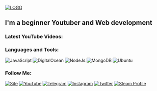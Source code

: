 [![LOGO](https://github.com/UZBase/UZBase/blob/main/assets/logo.png)](https://www.youtube.com/c/UZBase)

## I'm a beginner Youtuber and Web development

### Latest YouTube Videos:

<!-- YOUTUBE:START -->
<!-- YOUTUBE:END -->

### Languages and Tools:

![JavaScript](https://img.shields.io/badge/-JavaScript-1C0B1A?style=for-the-badge&logo=JavaScript&logoColor=E9D54D)
![DigitalOcean](https://img.shields.io/badge/-DigitalOcean-1C0B1A?style=for-the-badge&logo=DigitalOcean&logoColor=E9D54D)
![NodeJs](https://img.shields.io/badge/-NodeJS-1C0B1A?style=for-the-badge&logo=nodedotjs&logoColor=E9D54D)
![MongoDB](https://img.shields.io/badge/-MongoDB-1C0B1A?style=for-the-badge&logo=MongoDB&logoColor=E9D54D)
![Ubuntu](https://img.shields.io/badge/-ubuntu-1C0B1A?style=for-the-badge&logo=ubuntu&logoColor=E9D54D)

### Follow Me:

[![Site](https://img.shields.io/badge/-MySite-1C0B1A?style=for-the-badge&logo=Internet&logoColor=FF0000)](https://UZBase.uz)
[![YouTube](https://img.shields.io/badge/-YouTube-1C0B1A?style=for-the-badge&logo=YouTube&logoColor=FF0000)](https://www.youtube.com/c/UZBase)
[![Telegram](https://img.shields.io/badge/-Telegram-1C0B1A?style=for-the-badge&logo=telegram&logoColor=27A0D9)](https://t.me/Um4rj0n)
[![Instagram](https://img.shields.io/badge/-Instagram-1C0B1A?style=for-the-badge&logo=instagram&logoColor=B4068E)](https://www.instagram.com/Um4rj0n)
[![Twitter](https://img.shields.io/badge/-Twitter-1C0B1A?style=for-the-badge&logo=Twitter&logoColor=1C9DEB)](https://twitter.com/UZBase)
[![Steam Profile](https://img.shields.io/badge/-Steam-1C0B1A?style=for-the-badge&logo=Steam&logoColor=FF0000)](https://steamcommunity.com/profiles/76561199014469830)
